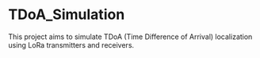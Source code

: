 # TDoA_Simulation
This project aims to simulate TDoA (Time Difference of Arrival) localization using LoRa transmitters and receivers.
